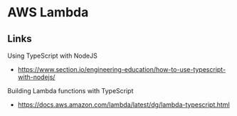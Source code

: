 # AWS Lambda

## Links

Using TypeScript with NodeJS
- https://www.section.io/engineering-education/how-to-use-typescript-with-nodejs/

Building Lambda functions with TypeScript
- https://docs.aws.amazon.com/lambda/latest/dg/lambda-typescript.html

